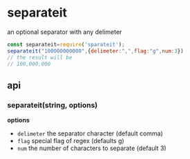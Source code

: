 # separateit

an optional separator with any delimeter

```js
const separateit=require('sparateit');
separateit("100000000000",{delimeter:",",flag:"g",num:3})
// the result will be
// 100,000,000
```

## api

### separateit(string, options)


**options**

  - `delimeter`  the separator character (default comma)
  - `flag`  special flag of regex (defaults g)
  - `num`  the number of characters to separate (default 3)
